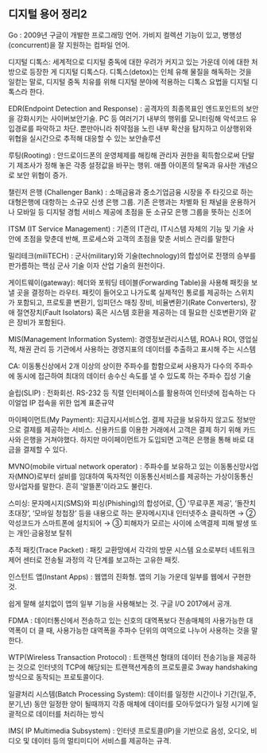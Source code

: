 ## 디지털 용어 정리2



Go : 2009년 구글이 개발한 프로그래밍 언어. 가비지 컬렉션 기능이 있고, 병행성(concurrent)을 잘 지원하는 컴파일 언어.

디지털 디톡스: 세계적으로 디지털 중독에 대한 우려가 커지고 있는 가운데 이에 대한 처방으로 등장한 게 디지털 디톡스다. 디톡스(detox)는 인체 유해 물질을 해독하는 것을 일컫는 말로, 디지털 중독 치유를 위해 디지털 분야에 적용하는 디톡스 요법을 디지털 디톡스라 한다. 

EDR(Endpoint Detection and Response) : 공격자의 최종목표인 엔드포인트의 보안을 강화시키는 사이버보안기술. PC 등 여러기기 내부의 행위를 모니터링해 악석코드 유입경로를 파악하고 차단. 뿐만아니라 취약점을 노린 내부 확산을 탐지하고 이상행위와 위협을 실시간으로 추적해 대응할 수 있는 보안솔루션

루팅(Rooting) : 안드로이드폰의 운영체제를 해킹해 관리자 권한을 획득함으로써 단말기 제조사가 정해 놓은 각종 설정값을 바꾸는 행위. 애플 아이폰의 탈옥과 유사한 개념으로 보안 위협이 증가.

챌린저 은행 (Challenger Bank) : 소매금융과 중소기업금융 시장을 주 타깃으로 하는 대형은행에 대항하는 소규모 신생 은행 그룹. 기존 은행과는 차별화 된 채널을 운용하거나 모바일 등 디지털 경험 서비스 제공에 초점을 둔 소규모 은행 그룹을 뜻하는 신조어

ITSM (IT Service Management) : 기존의 IT관리, IT시스템 자체의 기능 및 기술 사안에 초점을 맞춘데 반해, 프로세스와 고객의 초점을 맞춘 서비스 관리를 말한다

밀리테크(miliTECH) : 군사(military)와 기술(technology)의 합성어로 전쟁의 승부를 판가름하는 핵심 군사 기술 이자 산업 기술의 원천이다.

게이트웨이(gateway): 헤더와 포워딩 테이블(Forwarding Table)을 사용해 패킷을 보낼 곳을 결정하는 라우터. 패킷이 들어오고 나가도록 실제적인 통로를 제공하는 스위치가 포함되고, 프로토콜 변환기, 임피던스 매칭 장비, 비율변환기(Rate Converters), 장애 절연장치(Fault Isolators) 혹은 시스템 호환을 제공하는 데 필요한 신호변환기와 같은 장비가 포함된다.

MIS(Management Information System): 경영정보관리시스템, ROA나 ROI, 영업실적, 채권 관리 등 기관에서 사용하는 경영지표의 데이터를 추출하고 표시해 주는 시스템 

CA: 이동통신상에서 2개 이상의 상이한 주파수를 합함으로써 사용자가 다수의 주파수에 동시에 접근하여 최대의 데이터 송수신 속도를 낼 수 있도록 하는 주파수 집성 기술

슬립(SLIP) : 전화회선. RS-232 등 직렬 인터페이스를 활용하여 인터넷에 접속하는 다이얼업 IP 접속을 위한 업계 표준규약

마이페이먼트(My Payment): 지급지시서비스업. 결제 자금을 보유하지 않고도 정보만으로 결제를 제공하는 서비스. 신용카드를 이용한 거래에서 고객은 결제 하기 위해 카드사와 은행을 거쳐야했다. 하지만 마이페이먼트가 도입되면 고객은 은행을 통해 바로 대금을 결제할 수 있다.

MVNO(mobile virtual network operator) : 주파수를 보유하고 있는 이동통신망사업자(MNO)로부터 설비를 임대하여 독자적인 이동통신서비스를 제공하는 가상이동통신망사업자를 말한다. 흔히 '알뜰폰'이라고도 불린다.

스미싱: 문자메시지(SMS)와 피싱(Phishing)의 합성어로, ① ‘무료쿠폰 제공’, ‘돌잔치 초대장’, ‘모바일 청첩장’ 등을 내용으로 하는 문자메시지내 인터넷주소 클릭하면 → ② 악성코드가 스마트폰에 설치되어 → ③ 피해자가 모르는 사이에 소액결제 피해 발생 또는 개인·금융정보 탈취

추적 패킷(Trace Packet) : 패킷 교환망에서 각각의 방문 시스템 요소로부터 네트워크 제어 센터로 전송될 과정의 각 단계를 보고하는 고유한 패킷.

인스턴트 앱(Instant Apps) : 웹앱의 진화형. 앱의 기능 가운데 일부를 웹에서 구현한 것.

쉽게 말해 설치없이 앱의 일부 기능을 사용해보는 것. 구글 I/O 2017에서 공개.

FDMA : 데이터통신에서 전송하고 있는 신호의 대역폭보다 전송매체의 사용가능한 대역폭이 더 클 때, 사용가능한 대역폭을 주파수 단위의 여역으로 나누어 사용하는 것을 말한다.

WTP(Wireless Transaction Protocol) : 트랜잭션 형태의 데이터 전송기능을 제공하는 것으로 인터넷의 TCP에 해당되는 트랜잭션계층의 프로토콜로 3way handshaking방식으로 동작되는 프로토콜이다.

일괄처리 시스템(Batch Processing System): 데이터를 일정한 시간이나 기간(일,주,분기,년) 동안 일정한 양이 될때까지 각종 매체에 데이터를 모아두었다가 일정 시기에 일괄적으로 데이터를 처리하는 방식 

IMS( IP Multimedia Subsystem) : 인터넷 프로토콜(IP)을 기반으로 음성, 오디오, 비디오 및 데이터 등의 멀티미디어 서비스를 제공하는 규격.